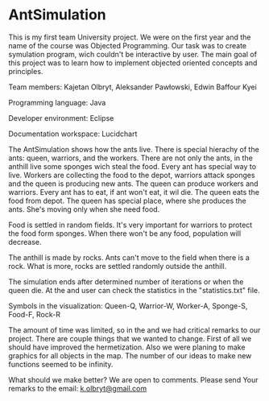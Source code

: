 # AntSimulation

This is my first team University project. We were on the first year and the name of the course was Objected Programming. 
Our task was to create symulation program, wich couldn't be interactive by user.
The main goal of this project was to learn how to implement objected oriented concepts and principles.

Team members: 
Kajetan Olbryt,
Aleksander Pawłowski,
Edwin Baffour Kyei

Programming language: Java

Developer environment: Eclipse

Documentation workspace: Lucidchart

The AntSimulation shows how the ants live. There is special hierachy of the ants: queen, warriors, and the workers.
There are not only the ants, in the anthill live some sponges wich steal the food. Every ant has special way to live.
Workers are collecting the food to the depot, warriors attack sponges and the queen is producing new ants.
The queen can produce workers and warriors. Every ant has to eat, if ant won't eat, it wil die.
The queen eats the food from depot. The queen has special place, where she produces the ants. She's moving only when she need food.

Food is settled in random fields. It's very important for warriors to protect the food form sponges. When there won't be any food,
population will decrease.

The anthill is made by rocks. Ants can't move to the field when there is a rock.
What is more, rocks are settled randomly outside the anthill.

The simulation ends after determined number of iterations or when the queen die. 
At the and user can check the statistics in the "statistics.txt" file.

Symbols in the visualization: Queen-Q, Warrior-W, Worker-A, Sponge-S, Food-F, Rock-R

The amount of time was limited, so in the and we had critical remarks to our project. There are couple things that we wanted to change.
First of all we should have improved the hermetization.
Also we were planing to make graphics for all objects in the map.
The number of our ideas to make new functions seemed to be infinity.

What should we make better? We are open to comments. Please send Your remarks to the email: k.olbryt@gmail.com
